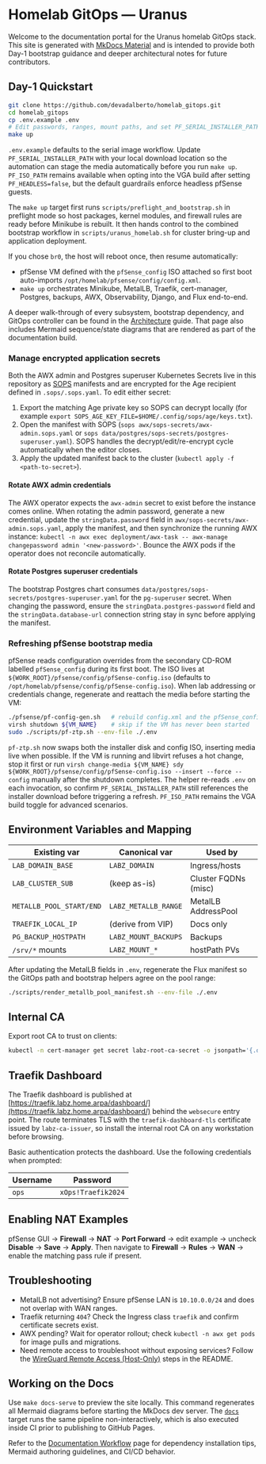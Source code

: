 # Homelab GitOps — Uranus

Welcome to the documentation portal for the Uranus homelab GitOps stack. This site is generated with [MkDocs Material](https://squidfunk.github.io/mkdocs-material/) and is intended to provide both Day-1 bootstrap guidance and deeper architectural notes for future contributors.

## Day-1 Quickstart

```bash
git clone https://github.com/devadalberto/homelab_gitops.git
cd homelab_gitops
cp .env.example .env
# Edit passwords, ranges, mount paths, and set PF_SERIAL_INSTALLER_PATH to the downloaded pfSense installer (PF_ISO_PATH remains an opt-in VGA fallback)
make up
```

`.env.example` defaults to the serial image workflow. Update `PF_SERIAL_INSTALLER_PATH` with your local download location so the automation can stage the media automatically before you run `make up`.
`PF_ISO_PATH` remains available when opting into the VGA build after setting `PF_HEADLESS=false`, but the default guardrails enforce headless pfSense guests.

The `make up` target first runs `scripts/preflight_and_bootstrap.sh` in preflight mode so host packages, kernel modules, and firewall rules are ready before Minikube is rebuilt. It then hands control to the combined bootstrap workflow in `scripts/uranus_homelab.sh` for cluster bring-up and application deployment.

If you chose `br0`, the host will reboot once, then resume automatically:
- pfSense VM defined with the `pfSense_config` ISO attached so first boot auto-imports `/opt/homelab/pfsense/config/config.xml`.
- `make up` orchestrates Minikube, MetalLB, Traefik, cert-manager, Postgres, backups, AWX, Observability, Django, and Flux end-to-end.

A deeper walk-through of every subsystem, bootstrap dependency, and GitOps controller can be found in the [Architecture](architecture.md) guide. That page also includes Mermaid sequence/state diagrams that are rendered as part of the documentation build.

### Manage encrypted application secrets

Both the AWX admin and Postgres superuser Kubernetes Secrets live in this repository as [SOPS](https://github.com/getsops/sops) manifests and are encrypted for the Age recipient defined in `.sops/.sops.yaml`. To edit either secret:

1. Export the matching Age private key so SOPS can decrypt locally (for example `export SOPS_AGE_KEY_FILE=$HOME/.config/sops/age/keys.txt`).
2. Open the manifest with SOPS (`sops awx/sops-secrets/awx-admin.sops.yaml` or `sops data/postgres/sops-secrets/postgres-superuser.yaml`). SOPS handles the decrypt/edit/re-encrypt cycle automatically when the editor closes.
3. Apply the updated manifest back to the cluster (`kubectl apply -f <path-to-secret>`).

#### Rotate AWX admin credentials

The AWX operator expects the `awx-admin` secret to exist before the instance comes online. When rotating the admin password, generate a new credential, update the `stringData.password` field in `awx/sops-secrets/awx-admin.sops.yaml`, apply the manifest, and then synchronize the running AWX instance: `kubectl -n awx exec deployment/awx-task -- awx-manage changepassword admin '<new-password>'`. Bounce the AWX pods if the operator does not reconcile automatically.

#### Rotate Postgres superuser credentials

The bootstrap Postgres chart consumes `data/postgres/sops-secrets/postgres-superuser.yaml` for the `pg-superuser` secret. When changing the password, ensure the `stringData.postgres-password` field and the `stringData.database-url` connection string stay in sync before applying the manifest.

### Refreshing pfSense bootstrap media

pfSense reads configuration overrides from the secondary CD-ROM labelled `pfSense_config` during its first boot. The ISO lives at `${WORK_ROOT}/pfsense/config/pfSense-config.iso` (defaults to `/opt/homelab/pfsense/config/pfSense-config.iso`). When lab addressing or credentials change, regenerate and reattach the media before starting the VM:

```bash
./pfsense/pf-config-gen.sh   # rebuild config.xml and the pfSense_config ISO (requires genisoimage or mkisofs)
virsh shutdown ${VM_NAME}    # skip if the VM has never been started
sudo ./scripts/pf-ztp.sh --env-file ./.env
```

`pf-ztp.sh` now swaps both the installer disk and config ISO, inserting media live when possible. If the VM is running and libvirt refuses a hot change, stop it first or run `virsh change-media ${VM_NAME} sdy ${WORK_ROOT}/pfsense/config/pfSense-config.iso --insert --force --config` manually after the shutdown completes. The helper re-reads `.env` on each invocation, so confirm `PF_SERIAL_INSTALLER_PATH` still references the installer download before triggering a refresh. `PF_ISO_PATH` remains the VGA build toggle for advanced scenarios.

## Environment Variables and Mapping

| Existing var            | Canonical var       | Used by              |
|------------------------ |-------------------- |--------------------- |
| `LAB_DOMAIN_BASE`       | `LABZ_DOMAIN`       | Ingress/hosts        |
| `LAB_CLUSTER_SUB`       | (keep as-is)        | Cluster FQDNs (misc) |
| `METALLB_POOL_START/END`| `LABZ_METALLB_RANGE`| MetalLB AddressPool  |
| `TRAEFIK_LOCAL_IP`      | (derive from VIP)   | Docs only            |
| `PG_BACKUP_HOSTPATH`    | `LABZ_MOUNT_BACKUPS`| Backups              |
| `/srv/*` mounts         | `LABZ_MOUNT_*`      | hostPath PVs         |

After updating the MetalLB fields in `.env`, regenerate the Flux manifest so the
GitOps path and bootstrap helpers agree on the pool range:

```bash
./scripts/render_metallb_pool_manifest.sh --env-file ./.env
```

## Internal CA

Export root CA to trust on clients:

```bash
kubectl -n cert-manager get secret labz-root-ca-secret -o jsonpath='{.data.ca\.crt}' | base64 -d > labz-root-ca.crt
```

## Traefik Dashboard

The Traefik dashboard is published at [https://traefik.labz.home.arpa/dashboard/](https://traefik.labz.home.arpa/dashboard/) behind the `websecure` entry point. The route terminates TLS with the `traefik-dashboard-tls` certificate issued by `labz-ca-issuer`, so install the internal root CA on any workstation before browsing.

Basic authentication protects the dashboard. Use the following credentials when prompted:

| Username | Password           |
| -------- | ------------------ |
| `ops`    | `xOps!Traefik2024` |

## Enabling NAT Examples

pfSense GUI → **Firewall** → **NAT** → **Port Forward** → edit example → uncheck **Disable** → **Save** → **Apply**. Then navigate to **Firewall** → **Rules** → **WAN** → enable the matching pass rule if present.

## Troubleshooting

- MetalLB not advertising? Ensure pfSense LAN is `10.10.0.0/24` and does not overlap with WAN ranges.
- Traefik returning `404`? Check the Ingress class `traefik` and confirm certificate secrets exist.
- AWX pending? Wait for operator rollout; check `kubectl -n awx get pods` for image pulls and migrations.
- Need remote access to troubleshoot without exposing services? Follow the [WireGuard Remote Access (Host-Only)](../README.md#wireguard-remote-access-host-only) steps in the README.

## Working on the Docs

Use `make docs-serve` to preview the site locally. This command regenerates all Mermaid diagrams before starting the MkDocs dev server. The [`docs`](../Makefile) target runs the same pipeline non-interactively, which is also executed inside CI prior to publishing to GitHub Pages.

Refer to the [Documentation Workflow](docs-workflow.md) page for dependency installation tips, Mermaid authoring guidelines, and CI/CD behavior.
